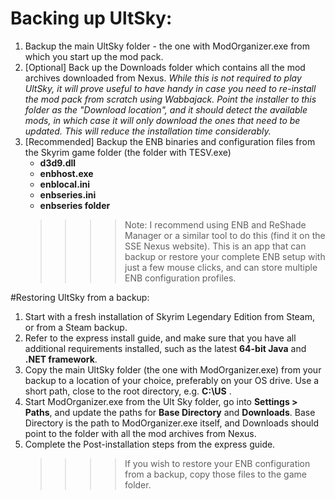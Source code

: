 # Backing up UltSky: 
1)  Backup the main UltSky folder - the one with ModOrganizer.exe from which you start up the mod pack.
2)  [Optional]  Back up the Downloads folder which contains all the mod archives downloaded from Nexus.  _While this is not required to play UltSky, it will prove useful to have handy in case you need to re-install the mod pack from scratch using Wabbajack.  Point the installer to this folder as the "Download location", and it should detect the available mods, in which case it will only download the ones that need to be updated.  This will reduce the installation time considerably._
3)  [Recommended]  Backup the ENB binaries and configuration files from the Skyrim game folder (the folder with TESV.exe)
     *  **d3d9.dll** 
     *  **enbhost.exe** 
     *  **enblocal.ini**
     *  **enbseries.ini**
     *  **enbseries folder**
       >>>>    Note: I recommend using ENB and ReShade Manager or a similar tool to do this (find it on the SSE Nexus website).  This is an app that can backup or restore your complete ENB setup with just a few mouse clicks, and can store multiple ENB configuration profiles.

#Restoring UltSky from a backup:
1)  Start with a fresh installation of Skyrim Legendary Edition from Steam, or from a Steam backup.
2)  Refer to the express install guide, and make sure that you have all additional requirements installed, such as the latest **64-bit Java** and **.NET framework**.
3)  Copy the main UltSky folder (the one with ModOrganizer.exe) from your backup to a location of  your choice, preferably on your OS drive.   Use a short path, close to the root directory, e.g. **C:\US** .
4)  Start ModOrganizer.exe from the Ult Sky folder, go into **Settings > Paths**, and update the paths for **Base Directory** and **Downloads**.  Base Directory is the path to ModOrganizer.exe itself, and Downloads should point to the folder with all the mod archives from Nexus.
5)  Complete the Post-installation steps from the express guide.
       >>>>    If you wish to restore your ENB configuration from a backup, copy those files to the game folder.
